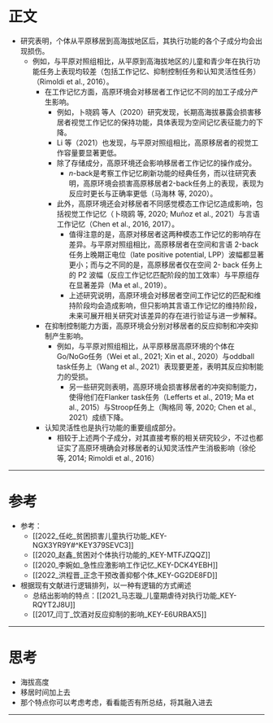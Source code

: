 # 正文
- 研究表明，个体从平原移居到高海拔地区后，其执行功能的各个子成分均会出现损伤。
	- 例如，与平原对照组相比，从平原到高海拔地区的儿童和青少年在执行功能任务上表现均较差（包括工作记忆、抑制控制任务和认知灵活性任务）（Rimoldi et al., 2016）。
		- 在工作记忆方面，高原环境会对移居者工作记忆不同的加工子成分产生影响。
			- 例如，卜晓鸥 等人（2020）研究发现，长期高海拔暴露会损害移居者视觉工作记忆的保持功能，具体表现为空间记忆表征能力的下降。
			- Li 等（2021）也发现，与平原对照组相比，高原移居者的视觉工作容量要显著更低。
			- 除了存储成分，高原环境还会影响移居者工作记忆的操作成分。
				- _n_-back是考察工作记忆刷新功能的经典任务，而以往研究表明，高原环境会损害高原移居者2-back任务上的表现，表现为反应时更长与正确率更低（马海林 等, 2020）。
			- 此外，高原环境还会对移居者不同感觉模态工作记忆造成影响，包括视觉工作记忆（卜晓鸥 等, 2020; Muñoz et al., 2021）与言语工作记忆（Chen et al., 2016, 2017）。
				- 值得注意的是，高原对移居者这两种模态工作记忆的影响存在差异。与平原对照组相比，高原移居者在空间和言语 2-back 任务上晚期正电位（late positive potential, LPP）波幅都显著更小；而与之不同的是，高原移居者仅在空间 2- back 任务上的 P2 波幅（反应工作记忆匹配阶段的加工效率）与平原组存在显著差异（Ma et al., 2019）。
				- 上述研究说明，高原环境会对移居者空间工作记忆的匹配和维持阶段均会造成影响，但只影响其言语工作记忆的维持阶段，未来可展开相关研究对该差异的存在进行验证与进一步解释。
		- 在抑制控制能力方面，高原环境会分别对移居者的反应抑制和冲突抑制产生影响。
			- 例如，与平原对照组相比，从平原移居高原环境的个体在Go/NoGo任务（Wei et al., 2021; Xin et al., 2020）与oddball task任务上（Wang et al., 2021）表现要更差，表明其反应抑制能力的受损。
				- 另一些研究则表明，高原环境会损害移居者的冲突抑制能力，使得他们在Flanker task任务（Lefferts et al., 2019; Ma et al., 2015）与Stroop任务上（陶格同 等, 2020; Chen et al., 2021）成绩下降。
		- 认知灵活性也是执行功能的重要组成部分。
			- 相较于上述两个子成分，对其直接考察的相关研究较少，不过也都证实了高原环境确会对移居者的认知灵活性产生消极影响（徐伦 等, 2014; Rimoldi et al., 2016）




----
# 参考
- 参考：
	- [[2022_任屹_贫困损害儿童执行功能_KEY-NGX3YR9Y#^KEY379SEVC3]]
	- [[2020_赵鑫_贫困对个体执行功能的_KEY-MTFJZQQZ]]
	- [[2020_李婉如_急性应激影响工作记忆_KEY-DCK4YEBH]]
	- [[2022_洪程晋_正念干预改善抑郁个体_KEY-GG2DE8FD]]
- 根据现有文献进行逻辑排列，以一种有逻辑的方式阐述
	- 总结出影响的特点：[[2021_马志璇_儿童期虐待对执行功能_KEY-RQYT2J8U]]
	- [[2017_闫丁_饮酒对反应抑制的影响_KEY-E6URBAX5]]

----
# 思考
- 海拔高度
- 移居时间加上去
- 那个特点你可以考虑考虑，看看能否有所总结，将其融入进去


---